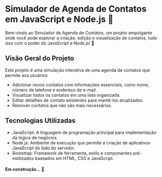 <h1>Simulador de Agenda de Contatos em JavaScript e Node.js 📇</h1>
<p>Bem-vindo ao Simulador de Agenda de Contatos, um projeto empolgante onde você pode explorar a criação, edição e visualização de contatos, tudo isso com o poder do JavaScript e Node.js! 🚀
</p>

<h2>Visão Geral do Projeto</h2>
<p>Este projeto é uma simulação interativa de uma agenda de contatos que permite aos usuários:</p>

<ul>
  <li>Adicionar novos contatos com informações essenciais, como nome, número de telefone e endereço de e-mail.</li>
  <li>Visualizar todos os contatos em uma lista organizada.</li>
  <li>Editar detalhes de contato existentes para mantê-los atualizados.</li>
  <li>Remover contatos que não são mais necessários.</li>
</ul>

<h2>Tecnologias Utilizadas</h2>
<ul>
  <li>JavaScript: A linguagem de programação principal para implementação da lógica de negócios.</li>
  <li>Node.js: Ambiente de execução que permite a criação de aplicativos JavaScript do lado do servidor.</li>
  <li>Bootstrap: Framework de ferramenta, estilo e componentes pré-estilizados baseados em HTML, CSS e JavaScript.</li>
</ul>

<h4>Em construção... 🚧</h4>
